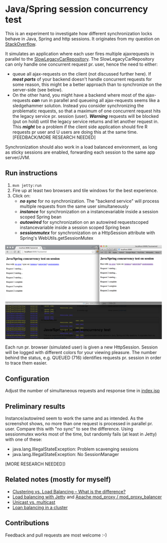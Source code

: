 # Java/Spring session concurrency test

This is an experiment to investigate how different synchronization locks behave in Java, Spring and http sessions.
It originates from my question on [StackOverflow](http://stackoverflow.com/questions/14890348/syncronizing-on-a-instance-variable-in-a-session-scoped-spring-bean-to-limit-con).

It simulates an application where each user fires multiple ajaxrequests in parallel to
the [SlowLegacyCarRepository](src/main/java/no/mobmad/SlowLegacyCarRepository.java). The SlowLegacyCarRepository can
only handle one concurrent request pr. user, hence the need to either:

* queue all ajax-requests on the client (not discussed further here). If ***most parts*** of your backend doesn't handle concurrent requests for some reason, this
might be a better approach than to synchronize on the server-side (see below).
* On the other hand, you might have a backend where most of the ajax-requests ***can*** run in parallel and queueing all
 ajax-requests seems like a sledgehammer solution. Instead you consider synchronizing the problematic requests, so that a maximum
 of one concurrent request hits the legacy service pr. session (user). ***Warning*** requests will be blocked (put on hold)
 until the legacy service returns and let another request in. This ***might*** be a problem if the client side application
 should fire R requests pr user and U users are doing this at the same time. [FEEDBACK/MORE RESEARCH NEEDED]

Synchronization should also work in a load balanced environment, as long as sticky sessions are enabled, forwarding each
 session to the same app server/JVM.

## Run instructions

1. `mvn jetty:run`
2. Fire up at least two browsers and tile windows for the best experience.
3. Click on:
    * ***no sync*** for no synchronization. The "backend service" will process multiple requests from the same user simultaneously
    * ***instance*** for synchronization on a instancevariable inside a session scoped Spring bean
    * ***autowired*** for synchronization on an autowired requestscoped instancevariable inside a session scoped Spring bean
    * ***sessionmutex*** for synchronization on a HttpSession attribute with Spring's WebUtils.getSessionMutex

![](screenshot.png)

Each run pr. browser (simulated user) is given a new HttpSession. Session will be logged with different colors for
 your viewing pleasure. The number behind the status, e.g. QUEUED (716) identifies requests pr. session in order to
 trace them easier.

## Configuration
Adjust the number of simultaneous requests and response time in [index.jsp](src/main/webapp/index.jsp)

## Preliminary results
Instance/autowired seem to work the same and as intended. As the screenshot shows, no more than one
request is processed in parallel pr. user. Compare this with "no sync" to see the difference. Using sessionmutex
works most of the time, but randomly fails (at least in Jetty) with one of these:

* java.lang.IllegalStateException: Problem scavenging sessions
* java.lang.IllegalStateException: No SessionManager

[MORE RESEARCH NEEDED])

## Related notes (mostly for myself)

* [Clustering vs. Load Balancing – What is the difference?](http://standardwisdom.com/softwarejournal/2009/09/clustering-vs-load-balancing-what-is-the-difference/)
* [Load balancing with Jetty](http://docs.codehaus.org/display/JETTY/Configuring+mod_proxy) and [Apache mod_proxy / mod_proxy_balancer](http://httpd.apache.org/docs/2.2/mod/mod_proxy_balancer.html)
* [Unicast vs. multicast](http://stackoverflow.com/questions/4338475/why-use-unicast-versus-multicast-in-weblogic-clusters)
* [Loan balancing in a cluster](http://docs.oracle.com/cd/E11035_01/wls100/cluster/load_balancing.html)

## Contributions
Feedback and pull requests are most welcome :-)

